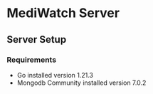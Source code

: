 # MediWatch Server

## Server Setup

### Requirements
- Go installed version 1.21.3
- Mongodb Community installed version 7.0.2

